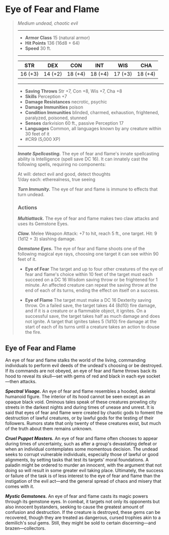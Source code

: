 # Eye of Fear and Flame
>*Medium undead, chaotic evil*
>___
>- **Armor Class** 15 (natural armor)
>- **Hit Points** 136 (16d8 + 64)
>- **Speed** 30 ft.
>___
>|STR|DEX|CON|INT|WIS|CHA|
>|:---:|:---:|:---:|:---:|:---:|:---:|
>|16 (+3)|14 (+2)|18 (+4)|18 (+4)|17 (+3)|18 (+4)|
>___
>- **Saving Throws** Str +7, Con +8, Wis +7, Cha +8
>- **Skills** Perception +7
>- **Damage Resistances** necrotic, psychic
>- **Damage Immunities** poison
>- **Condition Immunities** blinded, charmed, exhaustion, frightened, paralyzed, poisoned, stunned
>- **Senses** darkvision 60 ft., passive Perception 17
>- **Languages** Common, all languages known by any creature within 30 feet of it
>- #CR9 (5,000 XP)
>___
>***Innate Spellcasting.*** The eye of fear and flame's innate spellcasting ability is Intelligence (spell save DC 16). It can innately cast the following spells, requiring no components:  
>
>At will: detect evil and good, detect thoughts  
>1/day each: etherealness, true seeing  
>
>
>***Turn Immunity.*** The eye of fear and flame is immune to effects that turn undead.  
>
>### Actions
>***Multiattack.*** The eye of fear and flame makes two claw attacks and uses its Gemstone Eyes.  
>
>***Claw.*** Melee Weapon Attack: +7 to hit, reach 5 ft., one target. Hit: 9 (1d12 + 3) slashing damage.  
>
>***Gemstone Eyes.*** The eye of fear and flame shoots one of the following magical eye rays, choosing one target it can see within 90 feet of it.  
>- **Eye of Fear** The target and up to four other creatures of the eye of fear and flame's choice within 10 feet of the target must each succeed on a DC 16 Wisdom saving throw or be frightened for 1 minute. An affected creature can repeat the saving throw at the end of each of its turns, ending the effect on itself on a success.
>
>- **Eye of Flame** The target must make a DC 16 Dexterity saving throw. On a failed save, the target takes 44 (8d10) fire damage, and if it is a creature or a flammable object, it ignites. On a successful save, the target takes half as much damage and does not ignite. A target that ignites takes 5 (1d10) fire damage at the start of each of its turns until a creature takes an action to douse the fire.

## Eye of Fear and Flame

An eye of fear and flame stalks the world of the living, commanding individuals to perform evil deeds of the undead's choosing or be destroyed. If its commands are not obeyed, an eye of fear and flame throws back its hood to reveal its skull—set with gems of red and black in each eye socket—then attacks.

***Spectral Visage.*** An eye of fear and flame resembles a hooded, skeletal humanoid figure. The interior of its hood cannot be seen except as an opaque black void. Ominous tales speak of these creatures prowling city streets in the darkest nights and during times of unease and unrest. It is said that eyes of fear and flame were created by chaotic gods to foment the destruction of lawful creatures, or by lawful gods for the testing of their followers. Rumors state that only twenty of these creatures exist, but much of the truth about them remains unknown.

***Cruel Puppet Masters.*** An eye of fear and flame often chooses to appear during times of uncertainty, such as after a group's devastating defeat or when an individual contemplates some momentous decision. The undead seeks to corrupt vulnerable individuals, especially those of lawful or good alignments, by setting tasks that test its targets' moral foundations. A paladin might be ordered to murder an innocent, with the argument that not doing so will result in some greater evil taking place. Ultimately, the success or failure of the task is of less interest to the eye of fear and flame than the instigation of the evil act—and the general spread of chaos and misery that comes with it.

***Mystic Gemstones.*** An eye of fear and flame casts its magic powers through its gemstone eyes. In combat, it targets not only its opponents but also innocent bystanders, seeking to cause the greatest amount of confusion and destruction. If the creature is destroyed, these gems can be recovered, though they are treated as dangerous, cursed trophies akin to a demilich's soul gems. Still, they might be sold to certain discerning—and brazen—collectors.